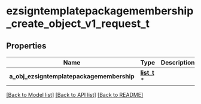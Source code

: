 # ezsigntemplatepackagemembership_create_object_v1_request_t

## Properties
Name | Type | Description | Notes
------------ | ------------- | ------------- | -------------
**a_obj_ezsigntemplatepackagemembership** | [**list_t**](ezsigntemplatepackagemembership_request_compound.md) \* |  | 

[[Back to Model list]](../README.md#documentation-for-models) [[Back to API list]](../README.md#documentation-for-api-endpoints) [[Back to README]](../README.md)


